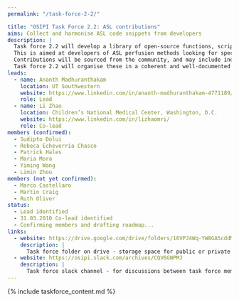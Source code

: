 ```yaml
---
permalink: "/task-force-2-2/"

title: "OSIPI Task Force 2.2: ASL contributions"
aims: Collect and harmonise ASL code snippets from developers
description: |
  Task force 2.2 will develop a library of open-source functions, scripts and pipelines for ASL perfusion imaging analysis. 
  This is aimed at developers of ASL perfusion methods looking for specific functionality or development templates, or who want to share their own in-house developments with others. 
  Contributions will be sourced from the community, and may include individual functions and more complete pipelines in various programming languages. 
  Task force 2.2 will organise these in a coherent and well-documented library structure as defined by task force 2.1, then identify and develop any missing functionality.
leads:
  - name: Ananth Madhuranthakam
    location: UT Southwestern
    website: https://www.linkedin.com/in/ananth-madhuranthakam-4771189/
    role: Lead
  - name: Li Zhao
    location: Children’s National Medical Center, Washington, D.C.
    website: https://www.linkedin.com/in/lizhaomri/
    role: Co-lead    
members (confirmed):
  - Sudipto Dolui
  - Rebeca Echeverria Chasco
  - Patrick Hales
  - Maria Mora
  - Yiming Wang
  - Limin Zhou
members (not yet confirmed):
  - Marco Castellaro
  - Martin Craig
  - Ruth Oliver
status:
  - Lead identified
  - 31.03.2010 Co-lead identified
  - Confirming members and drafting roadmap...
links:
  - website: https://drive.google.com/drive/folders/16VPJ4Wq-YW8GA5cddMpKgWKs4Ua5dPEV
    description: |
      Task force folder on drive - storage space for public or private documents developed by the task force.
  - website: https://osipi.slack.com/archives/CQV6GNPMJ
    description: |
      Task force slack channel - for discussions between task force members.
---
```


{% include taskforce_content.md %}
<!--- Please include your task force contents below, free formatting -->
